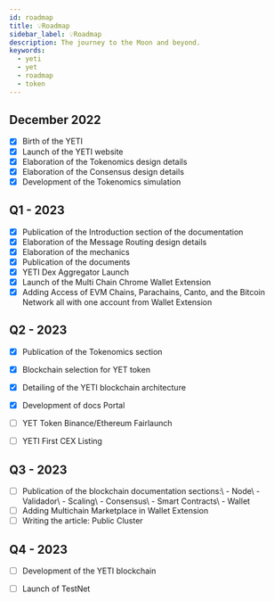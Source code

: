 ```yaml
---
id: roadmap
title: 💡Roadmap
sidebar_label: 💡Roadmap
description: The journey to the Moon and beyond.
keywords:
  - yeti
  - yet
  - roadmap
  - token
---
```

## December 2022

* [x] Birth of the YETI
* [x] Launch of the YETI website
* [x] Elaboration of the Tokenomics design details
* [x] Elaboration of the Consensus design details
* [x] Development of the Tokenomics simulation

## Q1 - 2023

* [x] Publication of the Introduction section of the documentation
* [x] Elaboration of the Message Routing design details
* [x] Elaboration of the mechanics
* [x] Publication of the documents
* [x] YETI Dex Aggregator Launch
* [x] Launch of the Multi Chain Chrome Wallet Extension
* [x] Adding Access of EVM Chains, Parachains, Canto, and the Bitcoin Network all with one account from Wallet Extension

## Q2 - 2023

* [x] Publication of the Tokenomics section
* [x] Blockchain selection for YET token
* [x] Detailing of the YETI blockchain architecture
* [x] Development of docs Portal
* [ ] YET Token Binance/Ethereum Fairlaunch
* [ ] YETI First CEX Listing


## Q3 - 2023

* [ ] Publication of the blockchain documentation sections:\ - Node\ - Validador\ - Scaling\ - Consensus\ - Smart Contracts\ - Wallet
* [ ] Adding Multichain Marketplace in Wallet Extension
* [ ] Writing the article: Public Cluster&#x20;

## Q4 - 2023
* [ ] Development of the YETI blockchain
* [ ] Launch of TestNet


